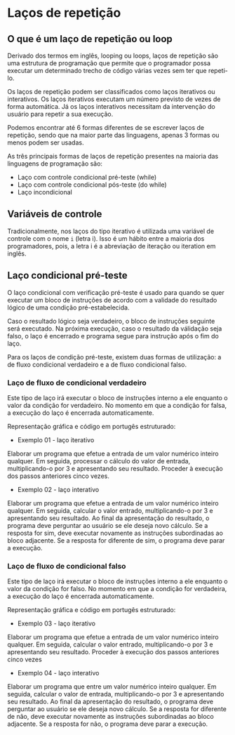 # Laços de repetição

## O que é um laço de repetição ou loop

Derivado dos termos em inglês, looping ou loops, laços de repetição são uma estrutura de programação que permite que o programador possa executar um determinado trecho de código várias vezes sem ter que repeti-lo.

Os laços de repetição podem ser classificados como laços iterativos ou interativos. Os laços iterativos executam um número previsto de vezes de forma automática. Já os laços interativos necessitam da intervenção do usuário para repetir a sua execução.

Podemos encontrar até 6 formas diferentes de se escrever laços de repetição, sendo que na maior parte das linguagens, apenas 3 formas ou menos podem ser usadas.

As três principais formas de laços de repetição presentes na maioria das linguagens de programação são:
- Laço com controle condicional pré-teste (while)
- Laço com controle condicional pós-teste (do while)
- Laço incondicional

## Variáveis de controle

Tradicionalmente, nos laços do tipo iterativo é utilizada uma variável de controle com o nome `i` (letra i). Isso é um hábito entre a maioria dos programadores, pois, a letra i é a abreviação de iteração ou iteration em inglês. 

## Laço condicional pré-teste

O laço condicional com verificação pré-teste é usado para quando se quer executar um bloco de instruções de acordo com a validade do resultado lógico de uma condição pré-estabelecida.

Caso o resultado lógico seja verdadeiro, o bloco de instruções seguinte será executado. Na próxima execução, caso o resultado da válidação seja falso, o laço é encerrado e programa segue para instrução após o fim do laço.

Para os laços de condição pré-teste, existem duas formas de utilização: a de fluxo condicional verdadeiro e a de fluxo condicional falso.

### Laço de fluxo de condicional verdadeiro

Este tipo de laço irá executar o bloco de instruções interno a ele enquanto o valor da condição for verdadeiro. No momento em que a condição for falsa, a execução do laço é encerrada automaticamente.

Representação gráfica e código em portugês estruturado:

- Exemplo 01 - laço iterativo

Elaborar um programa que efetue a entrada de um valor numérico inteiro qualquer. Em seguida, processar o cálculo do valor de entrada, multiplicando-o por 3 e apresentando seu resultado. Proceder à execução dos passos anteriores cinco vezes.

- Exemplo 02 - laço interativo

Elaborar um programa que efetue a entrada de um valor numérico inteiro qualquer. Em seguida, calcular o valor entrado, multiplicando-o por 3 e apresentando seu resultado. Ao final da apresentação do resultado, o programa deve perguntar ao usuário se ele deseja novo cálculo. Se a resposta for sim, deve executar novamente as instruções subordinadas ao bloco adjacente. Se a resposta for diferente de sim, o programa deve parar a execução.

### Laço de fluxo de condicional falso

Este tipo de laço irá executar o bloco de instruções interno a ele enquanto o valor da condição for falso. No momento em que a condição for verdadeira, a execução do laço é encerrada automaticamente.

Representação gráfica e código em portugês estruturado:

- Exemplo 03 - laço iterativo

Elaborar um programa que efetue a entrada de um valor numérico inteiro qualquer. Em seguida, calcular o valor entrado, multiplicando-o por 3 e apresentando seu resultado. Proceder à execução dos passos anteriores cinco vezes

- Exemplo 04 - laço interativo

Elaborar um programa que entre um valor numérico inteiro qualquer. Em seguida, calcular o valor de entrada, multiplicando-o por 3 e apresentando seu resultado. Ao final da apresentação do resultado, o programa deve perguntar ao usuário se ele deseja novo cálculo. Se a resposta for diferente de não, deve executar novamente as instruções subordinadas ao bloco adjacente. Se a resposta for não, o programa deve parar a execução.
